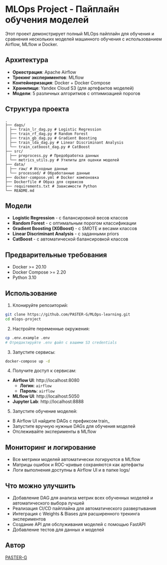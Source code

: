 # MLOps Project - Пайплайн обучения моделей

Этот проект демонстрирует полный MLOps пайплайн для обучения и сравнения нескольких моделей машинного обучения с использованием Airflow, MLflow и Docker.

## Архитектура

- **Оркестрация**: Apache Airflow
- **Трекинг экспериментов**: MLflow
- **Контейнеризация**: Docker + Docker Compose
- **Хранилище**: Yandex Cloud S3 (для артефактов моделей)
- **Модели**: 5 различных алгоритмов с оптимизацией порогов

## Структура проекта
```
.
├── dags/
│ ├── train_lr_dag.py # Logistic Regression
│ ├── train_rf_dag.py # Random Forest
│ ├── train_gb_dag.py # Gradient Boosting
│ ├── train_lda_dag.py # Linear Discriminant Analysis
│ └── train_catboost_dag.py # CatBoost
├── src/
│ ├── preprocess.py # Предобработка данных
│ └── metrics_utils.py # Утилиты для оценки моделей
├── data/
│ ├── raw/ # Исходные данные
│ └── processed/ # Обработанные данные
├── docker-compose.yml # Docker компоновка
├── Dockerfile # Образ для сервисов
├── requirements.txt # Зависимости Python
└── README.md
```

## Модели

- **Logistic Regression** - с балансировкой весов классов
- **Random Forest** - с оптимальным порогом классификации
- **Gradient Boosting (XGBoost)** - с SMOTE и весами классов
- **Linear Discriminant Analysis** - с заданными priors
- **CatBoost** - с автоматической балансировкой классов

## Предварительные требования

- Docker >= 20.10
- Docker Compose >= 2.20
- Python 3.10

## Использование

1. Клонируйте репозиторий:
```bash
git clone https://github.com/PASTER-G/MLOps-learning.git
cd mlops-project
```
2. Настройте переменные окружения:
```bash
cp .env.example .env
# Отредактируйте .env файл с вашими S3 credentials
```
3. Запустите сервисы:
```bash
docker-compose up -d
```
4. Получите доступ к сервисам:
- **Airflow UI**: http://localhost:8080
    - **Логин**: `airflow`
    - **Пароль**: `airflow`
- **MLflow UI**: http://localhost:5050
- **Jupyter Lab**: http://localhost:8888
5. Запустите обучение моделей:
- В Airflow UI найдите DAGs с префиксом train_
- Запустите вручную нужные DAGs для обучения моделей
- Отслеживайте эксперименты в MLflow

## Мониторинг и логирование

- Все метрики моделей автоматически логируются в MLflow
- Матрицы ошибок и ROC-кривые сохраняются как артефакты
- Логи выполнения доступны в Airflow UI и в папке logs/

## Что можно улучшить

- Добавление DAG для анализа метрик всех обученных моделей и автоматического выбора лучшей
- Реализация CI/CD пайплайна для автоматического развертывания
- Интеграция с Weights & Biases для расширенного трекинга экспериментов
- Создание API для обслуживания моделей с помощью FastAPI
- Добавление тестов для данных и моделей

## Автор

[PASTER-G](https://github.com/PASTER-G)